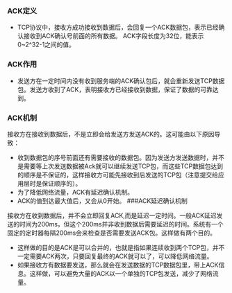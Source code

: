 ### ACK定义
- TCP协议中，接收方成功接收到数据后，会回复一个ACK数据包，表示已经确认接收到ACK确认号前面的所有数据。
ACK字段长度为32位，能表示0~2^32-1之间的值。
###  ACK作用
- 发送方在一定时间内没有收到服务端的ACK确认包后，就会重新发送TCP数据包。发送方收到了ACK，表明接收方已经接收到数据，保证了数据的可靠达到。
###  ACK机制

接收方在接收到数据后，不是立即会给发送方发送ACK的。这可能由以下原因导致：

- 收到数据包的序号前面还有需要接收的数据包。因为发送方发送数据时，并不是需要等上次发送数据被Ack就可以继续发送TCP包，而这些TCP数据包达到的顺序是不保证的，这样接收方可能先接收到后发送的TCP包（注意提交给应用层时是保证顺序的）。
- 为了降低网络流量，ACK有延迟确认机制。
- ACK的值到达最大值后，又会从0开始。
###ACK延迟确认机制

接收方在收到数据后，并不会立即回复ACK,而是延迟一定时间。一般ACK延迟发送的时间为200ms，但这个200ms并非收到数据后需要延迟的时间。系统有一个固定的定时器每隔200ms会来检查是否需要发送ACK包。这样做有两个目的。
- 这样做的目的是ACK是可以合并的，也就是指如果连续收到两个TCP包，并不一定需要ACK两次，只要回复最终的ACK就可以了，可以降低网络流量。
- 如果接收方有数据要发送，那么就会在发送数据的TCP数据包里，带上ACK信息。这样做，可以避免大量的ACK以一个单独的TCP包发送，减少了网络流量。